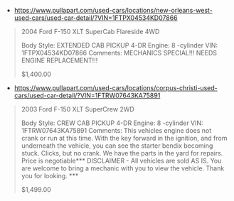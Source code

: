 - https://www.pullapart.com/used-cars/locations/new-orleans-west-used-cars/used-car-detail/?VIN=1FTPX04534KD07866
>2004 Ford F-150 XLT SuperCab Flareside 4WD
>
>Body Style: EXTENDED CAB PICKUP 4-DR
>Engine: 8 -cylinder
>VIN: 1FTPX04534KD07866
>Comments: MECHANICS SPECIAL!!! NEEDS ENGINE REPLACEMENT!!!
>
>$1,400.00

- https://www.pullapart.com/used-cars/locations/corpus-christi-used-cars/used-car-detail/?VIN=1FTRW07643KA75891
>2003 Ford F-150 XLT SuperCrew 2WD
>
>Body Style: CREW CAB PICKUP 4-DR
>Engine: 8 -cylinder
>VIN: 1FTRW07643KA75891
>Comments: This vehicles engine does not crank or run at this time. With the key forward in the ignition, and from underneath the vehicle, you can see the starter bendix becoming stuck. Clicks, but no crank. We have the parts in the yard for repairs. Price is negotiable*** DISCLAIMER - All vehicles are sold AS IS. You are welcome to bring a mechanic with you to view the vehicle. Thank you for looking. ***
>
>$1,499.00
